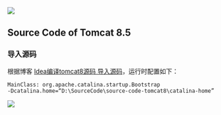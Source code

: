 ![](http://pic.blackist.top/dev-201909071510-345.png)

## Source Code of Tomcat 8.5

### 导入源码

根据博客 [Idea编译tomcat8源码 导入源码](https://blog.csdn.net/luohongtuCSDN/article/details/88316067)，运行时配置如下：

```
MainClass: org.apache.catalina.startup.Bootstrap
-Dcatalina.home=“D:\SourceCode\source-code-tomcat8\catalina-home”
```

![](http://pic.blackist.top/dev-201909090842-962.png)



